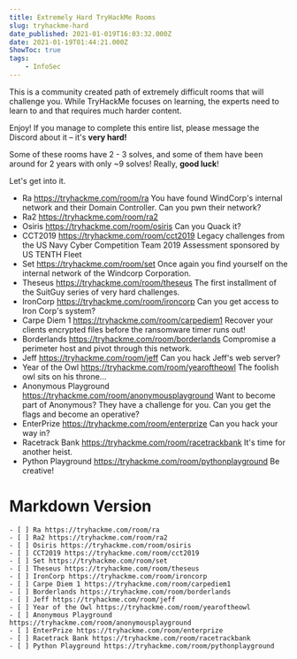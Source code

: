 ```yaml
---
title: Extremely Hard TryHackMe Rooms
slug: tryhackme-hard
date_published: 2021-01-019T16:03:32.000Z
date: 2021-01-19T01:44:21.000Z
ShowToc: true
tags: 
    - InfoSec
---
```


This is a community created path of extremely difficult rooms that will challenge you. While TryHackMe focuses on learning, the experts need to learn to and that requires much harder content.

Enjoy! If you manage to complete this entire list, please message the Discord about it – it's **very hard!**

Some of these rooms have 2 - 3 solves, and some of them have been around for 2 years with only ~9 solves! Really, **good luck**!

Let's get into it.

* Ra https://tryhackme.com/room/ra
You have found WindCorp's internal network and their Domain Controller. Can you pwn their network?
* Ra2 https://tryhackme.com/room/ra2
* Osiris https://tryhackme.com/room/osiris
Can you Quack it?
* CCT2019 https://tryhackme.com/room/cct2019
Legacy challenges from the US Navy Cyber Competition Team 2019 Assessment sponsored by US TENTH Fleet
* Set https://tryhackme.com/room/set
Once again you find yourself on the internal network of the Windcorp Corporation.
* Theseus https://tryhackme.com/room/theseus
The first installment of the SuitGuy series of very hard challenges.
* IronCorp https://tryhackme.com/room/ironcorp
Can you get access to Iron Corp's system?
* Carpe Diem 1 https://tryhackme.com/room/carpediem1
Recover your clients encrypted files before the ransomware timer runs out!
* Borderlands https://tryhackme.com/room/borderlands
Compromise a perimeter host and pivot through this network.
* Jeff https://tryhackme.com/room/jeff
Can you hack Jeff's web server?
* Year of the Owl https://tryhackme.com/room/yearoftheowl
The foolish owl sits on his throne...
* Anonymous Playground https://tryhackme.com/room/anonymousplayground
Want to become part of Anonymous? They have a challenge for you. Can you get the flags and become an operative?
* EnterPrize https://tryhackme.com/room/enterprize
Can you hack your way in?
* Racetrack Bank https://tryhackme.com/room/racetrackbank
It's time for another heist.
* Python Playground https://tryhackme.com/room/pythonplayground
Be creative!



# Markdown Version

```
- [ ] Ra https://tryhackme.com/room/ra
- [ ] Ra2 https://tryhackme.com/room/ra2
- [ ] Osiris https://tryhackme.com/room/osiris
- [ ] CCT2019 https://tryhackme.com/room/cct2019
- [ ] Set https://tryhackme.com/room/set
- [ ] Theseus https://tryhackme.com/room/theseus
- [ ] IronCorp https://tryhackme.com/room/ironcorp
- [ ] Carpe Diem 1 https://tryhackme.com/room/carpediem1
- [ ] Borderlands https://tryhackme.com/room/borderlands
- [ ] Jeff https://tryhackme.com/room/jeff
- [ ] Year of the Owl https://tryhackme.com/room/yearoftheowl
- [ ] Anonymous Playground https://tryhackme.com/room/anonymousplayground
- [ ] EnterPrize https://tryhackme.com/room/enterprize
- [ ] Racetrack Bank https://tryhackme.com/room/racetrackbank
- [ ] Python Playground https://tryhackme.com/room/pythonplayground
```